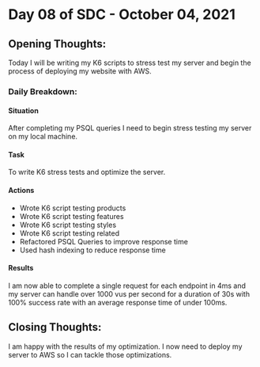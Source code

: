 # Day 08 of SDC - October 04, 2021

## Opening Thoughts:

Today I will be writing my K6 scripts to stress test my server and begin the process of deploying my website with AWS.

### Daily Breakdown:

#### Situation

After completing my PSQL queries I need to begin stress testing my server on my local machine.

#### Task

To write K6 stress tests and optimize the server.

#### Actions

- Wrote K6 script testing products
- Wrote K6 script testing features
- Wrote K6 script testing styles
- Wrote K6 script testing related
- Refactored PSQL Queries to improve response time
- Used hash indexing to reduce response time

#### Results

I am now able to complete a single request for each endpoint in 4ms and my server can handle over 1000 vus per second for a duration of 30s with 100% success rate with an average response time of under 100ms.

## Closing Thoughts:

I am happy with the results of my optimization. I now need to deploy my server to AWS so I can tackle those optimizations.